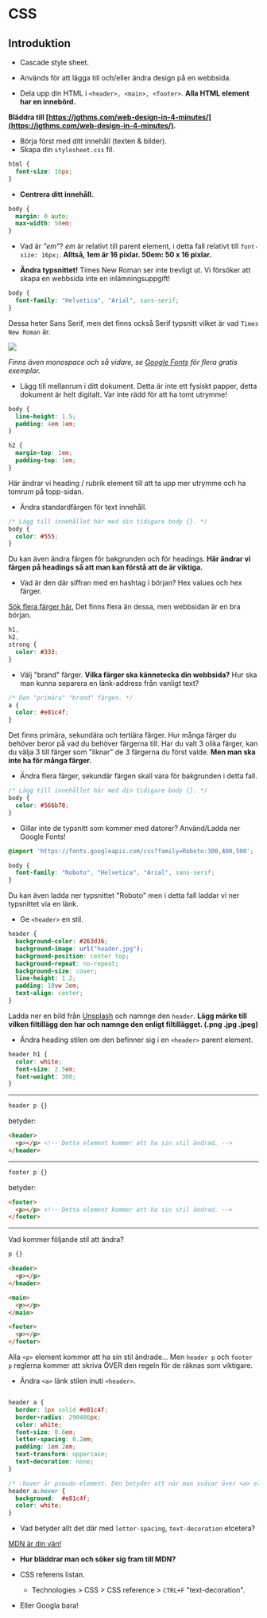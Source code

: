 # CSS

## Introduktion

* Cascade style sheet.
* Används för att lägga till och/eller ändra design på en webbsida.

* Dela upp din HTML i `<header>, <main>, <footer>`. **Alla HTML element har en innebörd.**

**Bläddra till [https://jgthms.com/web-design-in-4-minutes/](https://jgthms.com/web-design-in-4-minutes/).**

* Börja först med ditt innehåll (texten & bilder).
* Skapa din `stylesheet.css` fil.

```css
html {
  font-size: 16px;
}
```

* **Centrera ditt innehåll.**

```css
body {
  margin: 0 auto;
  max-width: 50em;
}
```

* Vad är *"em"*? *em* är relativt till parent element, i detta fall relativt till `font-size: 16px;`. **Alltså, 1em är 16 pixlar. 50em: 50 x 16 pixlar.**

* **Ändra typsnittet!** Times New Roman ser inte trevligt ut. Vi försöker att skapa en webbsida inte en inlämningsuppgift!

```css
body {
  font-family: "Helvetica", "Arial", sans-serif;
}
```

Dessa heter Sans Serif, men det finns också Serif typsnitt vilket är vad `Times New Roman` är.

<img src="https://about.easil.com/wp-content/uploads/blog-graphic-02-1024x364-1-800x284.png">

*Finns även monospace och så vidare, se [Google Fonts](https://fonts.google.com/) för flera gratis exemplar.*

* Lägg till mellanrum i ditt dokument. Detta är inte ett fysiskt papper, detta dokument är helt digitalt. Var inte rädd för att ha tomt utrymme!

```css
body {
  line-height: 1.5;
  padding: 4em 1em;
}

h2 {
  margin-top: 1em;
  padding-top: 1em;
}
```

Här ändrar vi heading / rubrik element till att ta upp mer utrymme och ha tomrum på topp-sidan.

* Ändra standardfärgen för text innehåll.

```css
/* Lägg till innehållet här med din tidigare body {}. */
body {
  color: #555;
}
```

Du kan även ändra färgen för bakgrunden och för headings. **Här ändrar vi färgen på headings så att man kan förstå att de är viktiga.**

* Vad är den där siffran med en hashtag i början? Hex values och hex färger.

[Sök flera färger här.](https://encycolorpedia.com/named) Det finns flera än dessa, men webbsidan är en bra början.

```css
h1,
h2,
strong {
  color: #333;
}
```

* Välj "brand" färger. **Vilka färger ska kännetecka din webbsida?** Hur ska man kunna separera en länk-address från vanligt text?

```css
/* Den "primära" "brand" färgen. */
a {
  color: #e81c4f;
}
```

Det finns primära, sekundära och tertiära färger. Hur många färger du behöver beror på vad du behöver färgerna till. Har du valt 3 olika färger, kan du välja 3 till färger som "liknar" de 3 färgerna du först valde. **Men man ska inte ha för många färger.**

* Ändra flera färger, sekundär färgen skall vara för bakgrunden i detta fall.

```css
/* Lägg till innehållet här med din tidigare body {}. */
body {
  color: #566b78;
}
```

* Gillar inte de typsnitt som kommer med datorer? Använd/Ladda ner Google Fonts!

```css
@import 'https://fonts.googleapis.com/css?family=Roboto:300,400,500';

body {
  font-family: "Roboto", "Helvetica", "Arial", sans-serif;
}
```

Du kan även ladda ner typsnittet "Roboto" men i detta fall laddar vi ner typsnittet via en länk.

* Ge `<header>` en stil.

```css
header {
  background-color: #263d36;
  background-image: url("header.jpg");
  background-position: center top;
  background-repeat: no-repeat;
  background-size: cover;
  line-height: 1.2;
  padding: 10vw 2em;
  text-align: center;
}
```

Ladda ner en bild från [Unsplash](https://unsplash.com/) och namnge den `header`. **Lägg märke till vilken filtillägg den har och namnge den enligt filtillägget. (.png .jpg .jpeg)**

* Ändra heading stilen om den befinner sig i en `<header>` parent element.

```css
header h1 {
  color: white;
  font-size: 2.5em;
  font-weight: 300;
}
```

---

```css
header p {}
```

betyder:

```html
<header>
  <p></p> <!-- Detta element kommer att ha sin stil ändrad. -->
</header>
```

---

```css
footer p {}
```

betyder:

```html
<footer>
  <p></p> <!-- Detta element kommer att ha sin stil ändrad. -->
</footer>
```

---

Vad kommer följande stil att ändra?

```css
p {}
```

```html
<header>
  <p></p>
</header>

<main>
  <p></p>
</main>

<footer>
  <p></p>
</footer>
```

Alla `<p>` element kommer att ha sin stil ändrade... Men `header p` och `footer p` reglerna kommer att skriva ÖVER den regeln för de räknas som viktigare.

* Ändra `<a>` länk stilen inuti `<header>`.

```css

header a {
  border: 1px solid #e81c4f;
  border-radius: 290486px;
  color: white;
  font-size: 0.6em;
  letter-spacing: 0.2em;
  padding: 1em 2em;
  text-transform: uppercase;
  text-decoration: none;
}

/* :hover är pseudo-element. Den betyder att när man svävar över <a> elementet skall följande ändras: */
header a:hover {
  background:  #e81c4f;
  color: white;
}
```

* Vad betyder allt det där med `letter-spacing`, `text-decoration` etcetera?

[MDN är din vän!](https://developer.mozilla.org/)

* **Hur bläddrar man och söker sig fram till MDN?**

* CSS referens listan.
  * Technologies > CSS > CSS reference > `CTRL+F` "text-decoration".
* Eller Googla bara!
